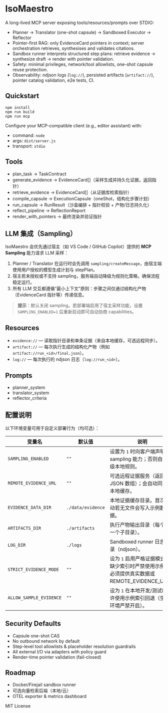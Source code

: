 # IsoMaestro

A long-lived MCP server exposing tools/resources/prompts over STDIO:
- Planner → Translator (one-shot capsule) → Sandboxed Executor → Reflector
- Pointer-first RAG: only EvidenceCard pointers in context; server orchestration retrieves, synthesises and validates citations.
- Sandbox runner interprets structured step plans: retrieve evidence → synthesize draft → render with pointer validation.
- Safety: minimal privileges, network/tool allowlists, one-shot capsule reuse protection.
- Observability: ndjson logs (`log://`), persisted artifacts (`artifact://`), pointer catalog validation, e2e tests, CI.

## Quickstart
````
npm install
npm run build
npm run mcp
````

Configure your MCP-compatible client (e.g., editor assistant) with:

* command: `node`
* args: `dist/server.js`
* transport: `stdio`

## Tools

* plan_task → TaskContract
* generate_evidence → EvidenceCard[]（采样生成并持久化证据，返回指针）
* retrieve_evidence → EvidenceCard[]（从证据库检索指针）
* compile_capsule → ExecutionCapsule（oneShot，结构化步骤计划）
* run_capsule → RunResult（沙盒编排 + 指针校验 + 产物/日志持久化）
* reflect_pipeline → ReflectionReport
* render_with_pointers → 最终渲染并验证指针

## LLM 集成（Sampling）

IsoMaestro 会优先通过宿主（如 VS Code / GitHub Copilot）提供的 **MCP Sampling** 能力请求 LLM 采样：

1. Planner / Translator 在运行时会先调用 `sampling/createMessage`，由宿主端使用用户授权的模型生成计划与 stepPlan。
2. 宿主若未授权或不支持 sampling，服务端自动降级为规则化策略，确保流程稳定运行。
3. 所有 LLM 交互都遵循“最小上下文”原则：步骤之间仅通过结构化产物（EvidenceCard 指针等）传递信息。

> **提示**：默认关闭 sampling。若部署端启用了宿主采样功能，设置 `SAMPLING_ENABLED=1` 后重新启动即可自动协商 capabilities。

## Resources

* `evidence://` — 读取指针目录和单条证据（来自本地缓存，可选远程同步）。
* `artifact://` — 每次执行生成的结构化产物（例如 `artifact://run_<id>/final.json`）。
* `log://` — 每次执行的 ndjson 日志（`log://run_<id>`）。

## Prompts

* planner_system
* translator_system
* reflector_criteria

## 配置说明

以下环境变量可用于自定义部署行为（均可选）：

| 变量名 | 默认值 | 说明 |
|--------|--------|------|
| `SAMPLING_ENABLED` | `""` | 设置为 `1` 时向客户端声明 sampling 能力；否则自动降级本地规则。 |
| `REMOTE_EVIDENCE_URL` | `""` | 可选远程证据服务（返回 JSON 数组）；会自动同步到本地缓存。 |
| `EVIDENCE_DATA_DIR` | `./data/evidence` | 本地证据缓存目录。首次启动若无文件会写入示例数据。 |
| `ARTIFACTS_DIR` | `./artifacts` | 执行产物输出目录（每个 run 一个子目录）。 |
| `LOG_DIR` | `./logs` | Sandboxed runner 日志目录（ndjson）。 |
| `STRICT_EVIDENCE_MODE` | `""` | 设为 `1` 启用严格证据模式：缺少索引时严禁使用示例，必须提供真实数据或 REMOTE_EVIDENCE_URL。 |
| `ALLOW_SAMPLE_EVIDENCE` | `""` | 设为 `1` 在本地开发/测试时允许使用示例索引回退（生产环境严禁开启）。 |

## Security Defaults

* Capsule one-shot CAS
* No outbound network by default
* Step-level tool allowlists & placeholder resolution guardrails
* All external I/O via adapters with policy guard
* Render-time pointer validation (fail-closed)

## Roadmap

* Docker/Firejail sandbox runner
* 可选向量检索后端（本地/云）
* OTEL exporter & metrics dashboard

MIT License
